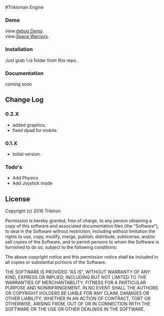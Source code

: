 #Triktonian Engine

### Demo


view:[debug Demo](triktron.github.io/TriktonianEngine/).<br>
view:[Space Warriors](spacewarriors-triktron.rhcloud.com).

### Installation
Just grab `lib` folder from this repo.

### Documentation
coming soon


## Change Log

### 0.2.X

* added graphics.
* fixed dpad for mobile.

### 0.1.X

* Initial version.

### Todo's
* Add Physics
* Add Joystick mode

License
----

Copyright (c) 2016 Triktron

Permission is hereby granted, free of charge, to any person obtaining a copy of this software and associated documentation files (the "Software"), to deal in the Software without restriction, including without limitation the rights to use, copy, modify, merge, publish, distribute, sublicense, and/or sell copies of the Software, and to permit persons to whom the Software is furnished to do so, subject to the following conditions:

The above copyright notice and this permission notice shall be included in all copies or substantial portions of the Software.

THE SOFTWARE IS PROVIDED "AS IS", WITHOUT WARRANTY OF ANY KIND, EXPRESS OR IMPLIED, INCLUDING BUT NOT LIMITED TO THE WARRANTIES OF MERCHANTABILITY, FITNESS FOR A PARTICULAR PURPOSE AND NONINFRINGEMENT. IN NO EVENT SHALL THE AUTHORS OR COPYRIGHT HOLDERS BE LIABLE FOR ANY CLAIM, DAMAGES OR OTHER LIABILITY, WHETHER IN AN ACTION OF CONTRACT, TORT OR OTHERWISE, ARISING FROM, OUT OF OR IN CONNECTION WITH THE SOFTWARE OR THE USE OR OTHER DEALINGS IN THE SOFTWARE.
